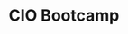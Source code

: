 ---
title: CIO Bootcamp
featured: yes
start-date: December 4, 2020
end-date: January 22, 2021  #otherwise use end-date
description: The CIO Council is hosting the 2020 CIO BootCamp in a series of virtual engagements. The series provides new CIOs, deputies and senior staff with information on council operations, priorities, and strategies for the upcoming year. 
overview: The CIO Council is hosting the 2020 CIO BootCamp in a series of virtual engagements. The series provides new CIOs, deputies and senior staff with information on council operations, priorities, and strategies for the upcoming year.  
image: cio-logo-color.png
image-alt: semi-transparent blue overlay on circuits background
link: /programs-and-events/2020-cio-bootcamp/
---